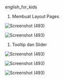 english_for_kids

1. Membuat Layout Pages
   
![Screenshot (493)](https://github.com/calvin0s/FE_project/assets/165302623/6229a36e-b366-4759-8000-d064b920010f)

![Screenshot (493)](https://github.com/calvin0s/FE_project/assets/165302623/fefd4815-6448-4542-a185-e3a741d7db3d)

1. Tooltip dan Slider
   
![Screenshot (493)](https://github.com/calvin0s/FE_project/assets/165302623/fb043291-7afa-43d3-83e1-614c67f5537a)
   
![Screenshot (493)](https://github.com/calvin0s/FE_project/assets/165302623/dfc6b706-5948-4813-ba66-4e068f3018cb)

![Screenshot (493)](https://github.com/calvin0s/FE_project/assets/165302623/180d64d8-4909-46dd-a60c-b27619dde86c)
